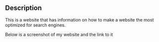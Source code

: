 ## Description
This is a website that has information on how to make a website the most optimized for search engines.

Below is a screenshot of my website and the link to it

